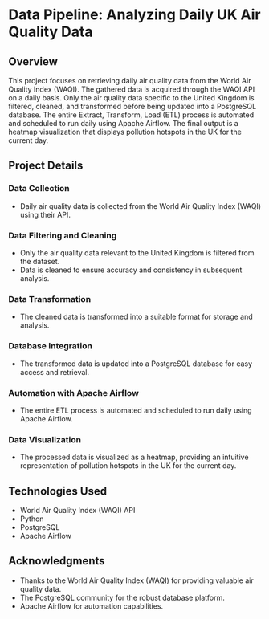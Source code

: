 # Data Pipeline: Analyzing Daily UK Air Quality Data

## Overview

This project focuses on retrieving daily air quality data from the World Air Quality Index (WAQI). The gathered data is acquired through the WAQI API on a daily basis. Only the air quality data specific to the United Kingdom is filtered, cleaned, and transformed before being updated into a PostgreSQL database. The entire Extract, Transform, Load (ETL) process is automated and scheduled to run daily using Apache Airflow. The final output is a heatmap visualization that displays pollution hotspots in the UK for the current day.

## Project Details

### Data Collection
- Daily air quality data is collected from the World Air Quality Index (WAQI) using their API.

### Data Filtering and Cleaning
- Only the air quality data relevant to the United Kingdom is filtered from the dataset.
- Data is cleaned to ensure accuracy and consistency in subsequent analysis.

### Data Transformation
- The cleaned data is transformed into a suitable format for storage and analysis.

### Database Integration
- The transformed data is updated into a PostgreSQL database for easy access and retrieval.

### Automation with Apache Airflow
- The entire ETL process is automated and scheduled to run daily using Apache Airflow.

### Data Visualization
- The processed data is visualized as a heatmap, providing an intuitive representation of pollution hotspots in the UK for the current day.

## Technologies Used
- World Air Quality Index (WAQI) API
- Python
- PostgreSQL
- Apache Airflow

## Acknowledgments
- Thanks to the World Air Quality Index (WAQI) for providing valuable air quality data.
- The PostgreSQL community for the robust database platform.
- Apache Airflow for automation capabilities.

